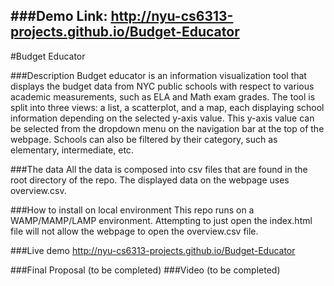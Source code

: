###Demo Link: http://nyu-cs6313-projects.github.io/Budget-Educator
---
#Budget Educator

###Description
Budget educator is an information visualization tool that displays the budget data from NYC public schools with respect to various academic measurements, such as ELA and Math exam grades. The tool is split into three views: a list, a scatterplot, and a map, each displaying school information depending on the selected y-axis value. This y-axis value can be selected from the dropdown menu on the navigation bar at the top of the webpage. Schools can also be filtered by their category, such as elementary, intermediate, etc.

###The data
All the data is composed into csv files that are found in the root directory of the repo. The displayed data on the webpage uses overview.csv.

###How to install on local environment
This repo runs on a WAMP/MAMP/LAMP environment. Attempting to just open the index.html file will not allow the webpage to open the overview.csv file.

###Live demo
http://nyu-cs6313-projects.github.io/Budget-Educator

###Final Proposal (to be completed)
###Video (to be completed)
